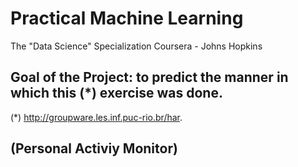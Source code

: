 Practical Machine Learning
==========================

The "Data Science" Specialization Coursera - Johns Hopkins
## Goal of the Project: to predict the manner in which this (*) exercise was done.
(*) http://groupware.les.inf.puc-rio.br/har. 
## (Personal Activiy Monitor)


